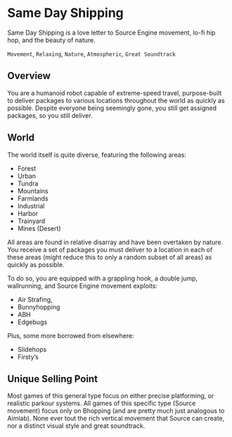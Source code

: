 # Same Day Shipping

Same Day Shipping is a love letter to Source Engine movement, lo-fi hip hop, and the beauty of nature.

`Movement`, `Relaxing`, `Nature`, `Atmospheric`, `Great Soundtrack`

## Overview

You are a humanoid robot capable of extreme-speed travel, purpose-built to deliver packages to various locations throughout the world as quickly as possible. 
Despite everyone being seemingly gone, you still get assigned packages, so you still deliver.

## World

The world itself is quite diverse, featuring the following areas:

- Forest
- Urban
- Tundra
- Mountains
- Farmlands
- Industrial
- Harbor
- Trainyard
- Mines (Desert)

All areas are found in relative disarray and have been overtaken by nature. You receive a set of packages you must deliver to a location in each of these areas (might reduce this to only a random subset of all areas) as quickly as possible.

To do so, you are equipped with a grappling hook, a double jump, wallrunning, and Source Engine movement exploits:

- Air Strafing,
- Bunnyhopping
- ABH
- Edgebugs

Plus, some more borrowed from elsewhere:

- Slidehops
- Firsty’s

## Unique Selling Point

Most games of this general type focus on either precise platforming, or realistic parkour systems. All games of this specific type (Source movement) focus only on Bhopping (and are pretty much just analogous to Aimlab). None ever tout the rich vertical movement that Source can create, nor a distinct visual style and great soundtrack.